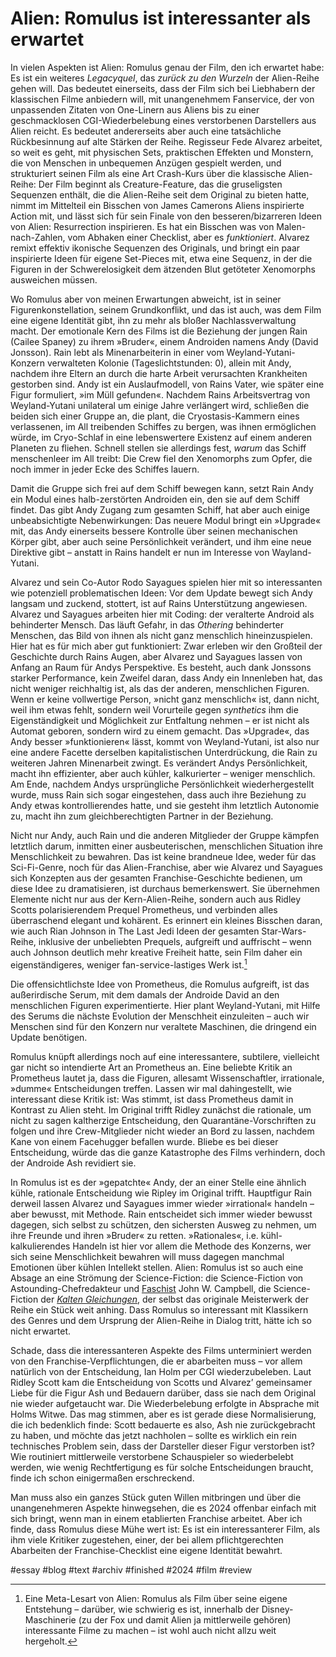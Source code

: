 # Alien: Romulus ist interessanter als erwartet
In vielen Aspekten ist Alien: Romulus genau der Film, den ich erwartet habe: Es ist ein weiteres *Legacyquel*, das *zurück zu den Wurzeln* der Alien-Reihe gehen will. Das bedeutet einerseits, dass der Film sich bei Liebhabern der klassischen Filme anbiedern will, mit unangenehmem Fanservice, der von unpassenden Zitaten von One-Linern aus Aliens bis zu einer geschmacklosen CGI-Wiederbelebung eines verstorbenen Darstellers aus Alien reicht. Es bedeutet andererseits aber auch eine tatsächliche Rückbesinnung auf alte Stärken der Reihe. Regisseur Fede Alvarez arbeitet, so weit es geht, mit physischen Sets, praktischen Effekten und Monstern, die von Menschen in unbequemen Anzügen gespielt werden, und strukturiert seinen Film als eine Art Crash-Kurs über die klassische Alien-Reihe: Der Film beginnt als Creature-Feature, das die gruseligsten Sequenzen enthält, die die Alien-Reihe seit dem Original zu bieten hatte, nimmt im Mittelteil ein Bisschen von James Camerons Aliens inspirierte Action mit, und lässt sich für sein Finale von den besseren/bizarreren Ideen von Alien: Resurrection inspirieren. Es hat ein Bisschen was von Malen-nach-Zahlen, vom Abhaken einer Checklist, aber es *funktioniert*. Alvarez remixt effektiv ikonische Sequenzen des Originals, und bringt ein paar inspirierte Ideen für eigene Set-Pieces mit, etwa eine Sequenz, in der die Figuren in der Schwerelosigkeit dem ätzenden Blut getöteter Xenomorphs ausweichen müssen.

Wo Romulus aber von meinen Erwartungen abweicht, ist in seiner Figurenkonstellation, seinem Grundkonflikt, und das ist auch, was dem Film eine eigene Identität gibt, ihn zu mehr als bloßer Nachlassverwaltung macht. Der emotionale Kern des Films ist die Beziehung der jungen Rain (Cailee Spaney) zu ihrem »Bruder«, einem Androiden namens Andy (David Jonsson). Rain lebt als Minenarbeiterin in einer vom Weyland-Yutani-Konzern verwalteten Kolonie (Tageslichtstunden: 0), allein mit Andy, nachdem ihre Eltern an durch die harte Arbeit verursachten Krankheiten gestorben sind. Andy ist ein Auslaufmodell, von Rains Vater, wie später eine Figur formuliert, »im Müll gefunden«. Nachdem Rains Arbeitsvertrag von Weyland-Yutani unilateral um einige Jahre verlängert wird, schließen die beiden sich einer Gruppe an, die plant, die Cryostasis-Kammern eines verlassenen, im All treibenden Schiffes zu bergen, was ihnen ermöglichen würde, im Cryo-Schlaf in eine lebenswertere Existenz auf einem anderen Planeten zu fliehen. Schnell stellen sie allerdings fest, *warum* das Schiff menschenleer im All treibt: Die Crew fiel den Xenomorphs zum Opfer, die noch immer in jeder Ecke des Schiffes lauern.

Damit die Gruppe sich frei auf dem Schiff bewegen kann, setzt Rain Andy ein Modul eines halb-zerstörten Androiden ein, den sie auf dem Schiff findet. Das gibt Andy Zugang zum gesamten Schiff, hat aber auch einige unbeabsichtigte Nebenwirkungen: Das neuere Modul bringt ein »Upgrade« mit, das Andy einerseits bessere Kontrolle über seinen mechanischen Körper gibt, aber auch seine Persönlichkeit verändert, und ihm eine neue Direktive gibt – anstatt in Rains handelt er nun im Interesse von Wayland-Yutani.

Alvarez und sein Co-Autor Rodo Sayagues spielen hier mit so interessanten wie potenziell problematischen Ideen: Vor dem Update bewegt sich Andy langsam und zuckend, stottert, ist auf Rains Unterstützung angewiesen. Alvarez und Sayagues arbeiten hier mit Coding: der veralterte Android als behinderter Mensch. Das läuft Gefahr, in das *Othering* behinderter Menschen, das Bild von ihnen als nicht ganz menschlich hineinzuspielen. Hier hat es für mich aber gut funktioniert: Zwar erleben wir den Großteil der Geschichte durch Rains Augen, aber Alvarez und Sayagues lassen von Anfang an Raum für Andys Perspektive. Es besteht, auch dank Jonssons starker Performance, kein Zweifel daran, dass Andy ein Innenleben hat, das nicht weniger reichhaltig ist, als das der anderen, menschlichen Figuren. Wenn er keine vollwertige Person, »nicht ganz menschlich« ist, dann nicht, weil ihm etwas fehlt, sondern weil Vorurteile gegen *synthetics* ihm die Eigenständigkeit und Möglichkeit zur Entfaltung nehmen – er ist nicht als Automat geboren, sondern wird zu einem gemacht. Das »Upgrade«, das Andy besser »funktionieren« lässt, kommt von Weyland-Yutani, ist also nur eine andere Facette derselben kapitalistischen Unterdrückung, die Rain zu weiteren Jahren Minenarbeit zwingt. Es verändert Andys Persönlichkeit, macht ihn effizienter, aber auch kühler, kalkurierter – weniger menschlich. Am Ende, nachdem Andys ursprüngliche Persönlichkeit wiederhergestellt wurde, muss Rain sich sogar eingestehen, dass auch ihre Beziehung zu Andy etwas kontrollierendes hatte, und sie gesteht ihm letztlich Autonomie zu, macht ihn zum gleichberechtigten Partner in der Beziehung.

Nicht nur Andy, auch Rain und die anderen Mitglieder der Gruppe kämpfen letztlich darum, inmitten einer ausbeuterischen, menschlichen Situation ihre Menschlichkeit zu bewahren. Das ist keine brandneue Idee, weder für das Sci-Fi-Genre, noch für das Alien-Franchise, aber wie Alvarez und Sayagues sich Konzepten aus der gesamten Franchise-Geschichte bedienen, um diese Idee zu dramatisieren, ist durchaus bemerkenswert. Sie übernehmen Elemente nicht nur aus der Kern-Alien-Reihe, sondern auch aus Ridley Scotts polarisierendem Prequel Prometheus, und verbinden alles überraschend elegant und kohärent. Es erinnert ein kleines Bisschen daran, wie auch Rian Johnson in The Last Jedi Ideen der gesamten Star-Wars-Reihe, inklusive der unbeliebten Prequels, aufgreift und auffrischt – wenn auch Johnson deutlich mehr kreative Freiheit hatte, sein Film daher ein eigenständigeres, weniger fan-service-lastiges Werk ist.[^1]

[^1]: Eine Meta-Lesart von Alien: Romulus als Film über seine eigene Entstehung – darüber, wie schwierig es ist, innerhalb der Disney-Maschinerie (zu der Fox und damit Alien ja mittlerweile gehören) interessante Filme zu machen – ist wohl auch nicht allzu weit hergeholt.

Die offensichtlichste Idee von Prometheus, die Romulus aufgreift, ist das außerirdische Serum, mit dem damals der Androide David an den menschlichen Figuren experimentierte. Hier plant Weyland-Yutani, mit Hilfe des Serums die nächste Evolution der Menschheit einzuleiten – auch wir Menschen sind für den Konzern nur veraltete Maschinen, die dringend ein Update benötigen.

Romulus knüpft allerdings noch auf eine interessantere, subtilere, vielleicht gar nicht so intendierte Art an Prometheus an. Eine beliebte Kritik an Prometheus lautet ja, dass die Figuren, allesamt Wissenschaftler, irrationale, »dumme« Entscheidungen treffen. Lassen wir mal dahingestellt, wie interessant diese Kritik ist: Was stimmt, ist dass Prometheus damit in Kontrast zu Alien steht. Im Original trifft Ridley zunächst die rationale, um nicht zu sagen kaltherzige Entscheidung, den Quarantäne-Vorschriften zu folgen und ihre Crew-Mitglieder nicht wieder an Bord zu lassen, nachdem Kane von einem Facehugger befallen wurde. Bliebe es bei dieser Entscheidung, würde das die ganze Katastrophe des Films verhindern, doch der Androide Ash revidiert sie.

In Romulus ist es der »gepatchte« Andy, der an einer Stelle eine ähnlich kühle, rationale Entscheidung wie Ripley im Original trifft. Hauptfigur Rain derweil lassen Alvarez und Sayagues immer wieder »irrational« handeln – aber bewusst, mit Methode. Rain entscheidet sich immer wieder bewusst dagegen, sich selbst zu schützen, den sichersten Ausweg zu nehmen, um ihre Freunde und ihren »Bruder« zu retten. »Rationales«, i.e. kühl-kalkulierendes Handeln ist hier vor allem die Methode des Konzerns, wer sich seine Menschlichkeit bewahren will muss dagegen manchmal Emotionen über kühlen Intellekt stellen. Alien: Romulus ist so auch eine Absage an eine Strömung der Science-Fiction: die Science-Fiction von Astounding-Chefredakteur und [Faschist](https://locusmag.com/2019/11/cory-doctorow-jeannette-ng-was-right-john-w-campbell-was-a-fascist/) John W. Campbell, die Science-Fiction der [*Kalten Gleichungen*](https://locusmag.com/2014/03/cory-doctorow-cold-equations-and-moral-hazard/), der selbst das originale Meisterwerk der Reihe ein Stück weit anhing. Dass Romulus so interessant mit Klassikern des Genres und dem Ursprung der Alien-Reihe in Dialog tritt, hätte ich so nicht erwartet.

Schade, dass die interessanteren Aspekte des Films unterminiert werden von den Franchise-Verpflichtungen, die er abarbeiten muss – vor allem natürlich von der Entscheidung, Ian Holm per CGI wiederzubeleben. Laut Ridley Scott kam die Entscheidung von Scotts und Alvarez’ gemeinsamer Liebe für die Figur Ash und Bedauern darüber, dass sie nach dem Original nie wieder aufgetaucht war. Die Wiederbelebung erfolgte in Absprache mit Holms Witwe. Das mag stimmen, aber es ist gerade diese Normalisierung, die ich bedenklich finde: Scott bedauerte es also, Ash nie zurückgebracht zu haben, und möchte das jetzt nachholen – sollte es wirklich ein rein technisches Problem sein, dass der Darsteller dieser Figur verstorben ist? Wie routiniert mittlerweile verstorbene Schauspieler so wiederbelebt werden, wie wenig Rechtfertigung es für solche Entscheidungen braucht, finde ich schon einigermaßen erschreckend.

Man muss also ein ganzes Stück guten Willen mitbringen und über die unangenehmeren Aspekte hinwegsehen, die es 2024 offenbar einfach mit sich bringt, wenn man in einem etablierten Franchise arbeitet. Aber ich finde, dass Romulus diese Mühe wert ist: Es ist ein interessanterer Film, als ihm viele Kritiker zugestehen, einer, der bei allem pflichtgerechten Abarbeiten der Franchise-Checklist eine eigene Identität bewahrt.

#essay #blog #text #archiv #finished #2024 #film #review